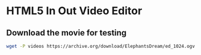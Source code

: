 HTML5 In Out Video Editor
=========================


Download the movie for testing
------------------------------

```bash
wget -P videos https://archive.org/download/ElephantsDream/ed_1024.ogv
```

